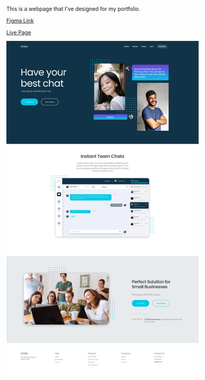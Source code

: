 This is a webpage that I've designed for my portfolio.

[Figma Link](https://www.figma.com/file/kJBbVkELFZLioXRVvZYzAV/Chatty?node-id=0%3A1)

[Live Page](https://yusufipk.github.io/chatty/)

![Chatty](./Chatty.png)
